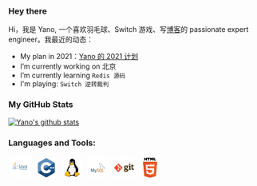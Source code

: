 ### Hey there

Hi，我是 Yano, 一个喜欢羽毛球、Switch 游戏、写[博客](https://www.cnblogs.com/510602159-Yano/)的 passionate expert engineer。我最近的动态：
- My plan in 2021：[Yano 的 2021 计划](https://www.notion.so/YANO-SPACE-2021-ff42bde7acd1467eb3ae63dc0d4a9f8c)
- I’m currently working on 北京
- I’m currently learning `Redis 源码`
- I'm playing: `Switch 逆转裁判`

### My GitHub Stats

[![Yano's github stats](https://github-readme-stats-izh7piylk.vercel.app/api?username=LjyYano&hide=prs,contribs&show_icons=true&bg_color=DEG,E66345,A65481&title_color=FFFFFF&text_color=FFFFFF&icon_color=FFFFFF)](https://github.com/LjyYano/Thinking_in_Java_MindMapping)

### Languages and Tools:
<p align="left">
  <img src="https://raw.githubusercontent.com/github/explore/80688e429a7d4ef2fca1e82350fe8e3517d3494d/topics/java/java.png" alt="java" height="40" style="vertical-align:top; margin:4px">
  <img src="https://raw.githubusercontent.com/github/explore/80688e429a7d4ef2fca1e82350fe8e3517d3494d/topics/cpp/cpp.png" alt="c++" height="40" style="vertical-align:top; margin:4px">
  <img src="https://raw.githubusercontent.com/github/explore/80688e429a7d4ef2fca1e82350fe8e3517d3494d/topics/linux/linux.png" alt="linux" height="40" style="vertical-align:top; margin:4px">
  <img src="https://raw.githubusercontent.com/github/explore/80688e429a7d4ef2fca1e82350fe8e3517d3494d/topics/mysql/mysql.png" alt="mysql" height="40" style="vertical-align:top; margin:4px">
  <img src="https://raw.githubusercontent.com/github/explore/80688e429a7d4ef2fca1e82350fe8e3517d3494d/topics/git/git.png" alt="git" height="40" style="vertical-align:top; margin:4px">
  <img src="https://raw.githubusercontent.com/github/explore/80688e429a7d4ef2fca1e82350fe8e3517d3494d/topics/html/html.png" alt="html" height="40" style="vertical-align:top; margin:4px">
</p>
